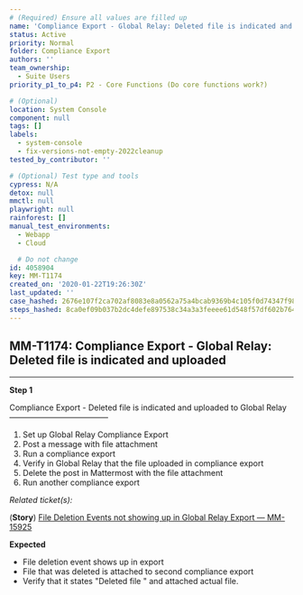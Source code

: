 ```yaml
---
# (Required) Ensure all values are filled up
name: 'Compliance Export - Global Relay: Deleted file is indicated and uploaded'
status: Active
priority: Normal
folder: Compliance Export
authors: ''
team_ownership:
  - Suite Users
priority_p1_to_p4: P2 - Core Functions (Do core functions work?)

# (Optional)
location: System Console
component: null
tags: []
labels:
  - system-console
  - fix-versions-not-empty-2022cleanup
tested_by_contributor: ''

# (Optional) Test type and tools
cypress: N/A
detox: null
mmctl: null
playwright: null
rainforest: []
manual_test_environments:
  - Webapp
  - Cloud

  # Do not change
id: 4058904
key: MM-T1174
created_on: '2020-01-22T19:26:30Z'
last_updated: ''
case_hashed: 2676e107f2ca702af8083e8a0562a75a4bcab9369b4c105f0d74347f9881e5fc1dc432629c143a8d18be2d03039364b3
steps_hashed: 8ca0ef09b037b2dc4defe897538c34a3a3feeee61d548f57df602b7648ec5611d7b5cb6d074bed86aacc18ff77a3379b
---
```


<!-- (Auto-generated) Based on frontmatter's "key" and "name" -->

## MM-T1174: Compliance Export - Global Relay: Deleted file is indicated and uploaded

---

**Step 1**

Compliance Export - Deleted file is indicated and uploaded to Global Relay\
–––––––––––––––––––––––––

1. Set up Global Relay Compliance Export
2. Post a message with file attachment
3. Run a compliance export
4. Verify in Global Relay that the file uploaded in compliance export
5. Delete the post in Mattermost with the file attachment
6. Run another compliance export

_Related ticket(s):_

(**Story**) [File Deletion Events not showing up in Global Relay Export — MM-15925](https://mattermost.atlassian.net/browse/MM-15925)

**Expected**

- File deletion event shows up in export
- File that was deleted is attached to second compliance export
- Verify that it states "Deleted file " and attached actual file.
